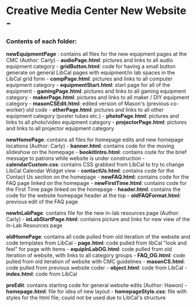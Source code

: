# Creative Media Center New Website -

### Contents of each folder:

**newEquipmentPage** : contains all files for the new equipment pages at the CMC (Author: Carly)
    - **audioPage.html**: pictures and links to all audio equipment category
    - **gridButton.html**: code for having a small button generate on general LibCal pages with equipment/in lab spaces in the LibCal grid form
    - **compPage.html**: pictures and links to all computer equipment category
    - **equipmentStart.html**: start page for all of the equipment
    - **gamingPage.html**: pictures and links to all gaming equipment category
    - **makerPage.html**: pictures and links to all maker / DIY equipment category 
    - **masonCSEdit.html**: edited version of Mason's (previous co-worker) old code
    - **otherPage.html**: pictures and links to all other equipment category (poster tubes etc.)
    - **photoPage.html**: pictures and links to all photo/video equipment category
    - **projectorPage.html**: pictures and links to all projector equipment category

**newHomePage**: contains all files for homepage edits and new homepage locations (Author: Carly)
    - **banner.html**: contains code for the moving slideshow on the homepage
    - **bookitIntro.html**: contains code for the brief message to patrons while website is under construction
    - **calendarCustom.css**: contains CSS grabbed from LibCal to try to change LibCal Calendar Widget view
    - **contactUs.html**: contains code for the Contact Us section on the homepage
    - **newFAQ.html**: contains code for the FAQ page linked on the homepage
    - **newFirstTime.html**: contains code for the First Time page linked on the homepage
    - **header.html**: contains the code for the website homepage header at the top
    - **oldFAQFormat.html**: previous edit of the FAQ page

**newInLabPage**: contains file for the new in-lab resources page (Author: Carly)
    - **inLabStartPage.html**: contains picture and links for new view of the In-Lab Resources page

**oldHomePage**: contains all code pulled from old iteration of the website and code templates from LibCal
    - **page.html**: code pulled from libCal "look and feel" for page with items
    - **equipInLabOG.html**: code pulled from old iteration of website, with links to all category groups
    - **FAQ_OG.html**: code pulled from old iteration of website with CMC guidelines
    - **masonCS.html**: code pulled from previous website coder
    - **object.html**: code from LibCal
    - **index.html**: code from LibCal

**preEdit**: contains starting code for general website edits (Author: Hawon)
    - **homepage.html**: file for idea of new layout
    - **homepageStyle.css**: file with styles for the html file; could not be used due to LibCal's structure